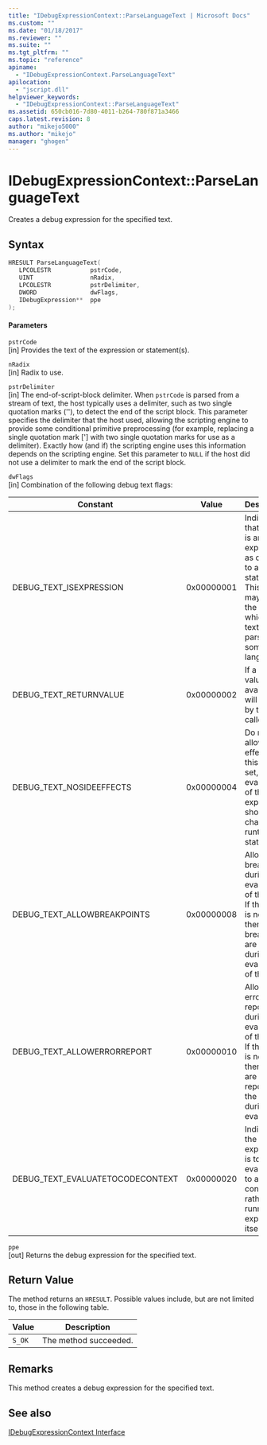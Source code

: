 ```yaml
---
title: "IDebugExpressionContext::ParseLanguageText | Microsoft Docs"
ms.custom: ""
ms.date: "01/18/2017"
ms.reviewer: ""
ms.suite: ""
ms.tgt_pltfrm: ""
ms.topic: "reference"
apiname: 
  - "IDebugExpressionContext.ParseLanguageText"
apilocation: 
  - "jscript.dll"
helpviewer_keywords: 
  - "IDebugExpressionContext::ParseLanguageText"
ms.assetid: 650cb016-7d80-4011-b264-780f871a3466
caps.latest.revision: 8
author: "mikejo5000"
ms.author: "mikejo"
manager: "ghogen"
---
```

# IDebugExpressionContext::ParseLanguageText
Creates a debug expression for the specified text.  
  
## Syntax  
  
```cpp
HRESULT ParseLanguageText(  
   LPCOLESTR           pstrCode,  
   UINT                nRadix,  
   LPCOLESTR           pstrDelimiter,  
   DWORD               dwFlags,  
   IDebugExpression**  ppe  
);  
```  
  
#### Parameters  
 `pstrCode`  
 [in] Provides the text of the expression or statement(s).  
  
 `nRadix`  
 [in] Radix to use.  
  
 `pstrDelimiter`  
 [in] The end-of-script-block delimiter. When `pstrCode` is parsed from a stream of text, the host typically uses a delimiter, such as two single quotation marks (''), to detect the end of the script block. This parameter specifies the delimiter that the host used, allowing the scripting engine to provide some conditional primitive preprocessing (for example, replacing a single quotation mark ['] with two single quotation marks for use as a delimiter). Exactly how (and if) the scripting engine uses this information depends on the scripting engine. Set this parameter to `NULL` if the host did not use a delimiter to mark the end of the script block.  
  
 `dwFlags`  
 [in] Combination of the following debug text flags:  
  
|Constant|Value|Description|  
|--------------|-----------|-----------------|  
|DEBUG_TEXT_ISEXPRESSION|0x00000001|Indicates that the text is an expression as opposed to a statement. This flag may affect the way in which the text is parsed by some languages.|  
|DEBUG_TEXT_RETURNVALUE|0x00000002|If a return value is available, it will be used by the caller.|  
|DEBUG_TEXT_NOSIDEEFFECTS|0x00000004|Do not allow side effects. If this flag is set, the evaluation of the expression should change no runtime state.|  
|DEBUG_TEXT_ALLOWBREAKPOINTS|0x00000008|Allows breakpoints during the evaluation of the text. If this flag is not set then breakpoints are ignored during the evaluation of the text.|  
|DEBUG_TEXT_ALLOWERRORREPORT|0x00000010|Allows error reports during the evaluation of the text. If this flag is not set then errors are not reported to the host during the evaluation.|  
|DEBUG_TEXT_EVALUATETOCODECONTEXT|0x00000020|Indicates the expression is to be evaluated to a code context rather than running the expression itself|  
  
 `ppe`  
 [out] Returns the debug expression for the specified text.  
  
## Return Value  
 The method returns an `HRESULT`. Possible values include, but are not limited to, those in the following table.  
  
|Value|Description|  
|-----------|-----------------|  
|`S_OK`|The method succeeded.|  
  
## Remarks  
 This method creates a debug expression for the specified text.  
  
## See also  
 [IDebugExpressionContext Interface](../../winscript/reference/idebugexpressioncontext-interface.md)